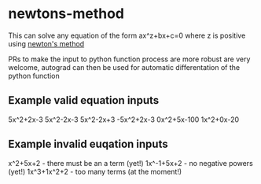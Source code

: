 # newtons-method
This can solve any equation of the form ax^z+bx+c=0 where z is positive using [newton's method](https://en.wikipedia.org/wiki/Newtons_method)

PRs to make the input to python function process are more robust are very welcome, autograd can then be used for automatic differentation of the python function
## Example valid equation inputs
5x^2+2x-3
5x^2-2x-3
5x^2-2x+3
-5x^2+2x-3
0x^2+5x-100
1x^2+0x-20
## Example invalid euqation inputs
x^2+5x+2 - there must be an a term (yet!)
1x^-1+5x+2 - no negative powers (yet!)
1x^3+1x^2+2 - too many terms (at the moment!)

